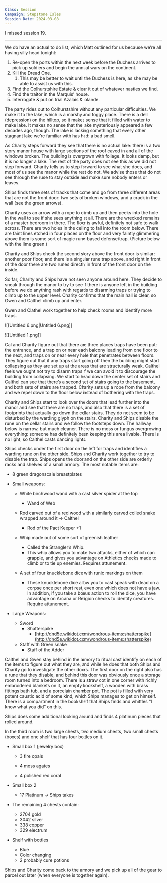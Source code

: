 ```yaml
---
Class: Session
Campaign: Stepstone Isles
Session Date: 2024-03-08
---
```

I missed session 19.

---

We do have an actual to do list, which Matt outlined for us because we’re all having silly head tonight:

1. Re-open the ports within the next week before the Duchess arrives to pick up soldiers and begin the annual wars on the continent.
2. Kill the Dread One.
    1. This may be better to wait until the Duchess is here, as she may be able to assist us with this.
3. Find the Colhurstshire Estate & clear it out of whatever nasties we find.
4. Find the traitor in the Marquis’ house.
5. Interrogate & put on trial Azalais & Iolande.

The party rides out to Colhurstshire without any particular difficulties. We make it to the lake, which is a marshy and foggy place. There is a dell (depression) on the hilltop, so it makes sense that it filled with water to make lake. It makes no sense that the lake mysteriously appeared a few decades ago, though. The lake is lacking something that every other stagnant lake we’re familiar with has had: a bad smell.

As Charity steps forward they see that there is no actual lake: there is a two story manor house with large sections of the roof caved in and all of the windows broken. The building is overgrown with foliage. It looks damp, but it is no longer a lake. The rest of the party does not see this as we did not step forward. Charity tells us to step forward to see what she does, and most of us see the manor while the rest do not. We advise those that do not see through the ruse to stay outside and make sure nobody enters or leaves.

Ships finds three sets of tracks that come and go from three different areas that are not the front door: two sets of broken windows, and a crack in the wall (see the green arrows).

Charity uses an arrow with a rope to climb up and then peeks into the hole in the wall to see if she sees anything at all. There are the wrecked remains of a master bedroom in there. The floor is awful, definitely not safe to walk across. There are two holes in the ceiling to fall into the room below. There are faint lines etched in four places on the floor and very faintly glimmering above them is some sort of magic rune-based defense/trap. (Picture below with the lime green.)

Charity and Ships check the second story above the front door is similar: another poor floor, and there is a singular rune trap above, and right in front of the door there are two runes directly in front of the front door on the inside.

So far, Charity and Ships have not seen anyone around here. They decide to sneak through the manor to try to see if there is anyone left in the building before we do anything rash with regards to disarming traps or trying to climb up to the upper level. Charity confirms that the main hall is clear, so Gwen and Calthel climb up and enter.

Gwen and Clathel work together to help check rooms and identify more traps.

![[Untitled 6.png|Untitled 6.png]]

  

![[Untitled 1.png]]

Cal and Charity figure out that there are three places traps have been put: the entrance, and a trap on or near each balcony leading from one floor to the next, and traps on or near every hole that penetrates between floors. They figure out that if any traps start going off then the building might start collapsing as they are set up at the areas that are structurally weak. Calthel feels we ought not try to disarm traps if we can avoid it to discourage the building from collapsing. We start to head down the center set of stairs and Calthel can see that there’s a second set of stairs going to the basement, and both sets of stairs are trapped. Charity sets up a rope from the balcony and we repel down to the floor below instead of bothering with the traps.

Charity and Ships start to look over the doors that lead further into the manor and see that there are no traps, and also that there is a set of footprints that actually go down the cellar stairs. They do not seem to be disturbed by the warding glyph on the stairs. Charity and Ships disable the rune on the cellar stairs and we follow the footsteps down. The hallway below is narrow, but much cleaner. There is no moss or fungus overgrowing everything: someone has definitely been keeping this area livable. There is no light, so Calthel casts dancing lights.

Ships checks under the first door on the left for traps and identifies a warding rune on the other side. Ships and Charity work together to try to disable the trap. Ships opens the door and on the other side are orderly racks and shelves of a small armory. The most notable items are:

- 8 green dragonscale breastplates
- Small weapons:
    
    - White birchwood wand with a cast silver spider at the top
        - Wand of Web
    
    - Rod carved out of a red wood with a similarly carved coiled snake wrapped around it → Calthel
        - Rod of the Pact Keeper +1
    
    - Whip made out of some sort of greenish leather
        - Called the Strangler’s Whip.
        - This whip allows you to make two attacks, either of which can grapple, and gives you advantage on Athletics checks made to climb or to tie up enemies. Requires attunement.
    
    - A set of four knucklebone dice with runic markings on them
        - These knucklebone dice allow you to cast speak with dead on a corpse once per short rest, even one which does not have a jaw. In addition, if you take a bonus action to roll the dice, you have advantage on Arcana or Religion checks to identify creatures. Require attunement.
- Large Weapons:
    - Sword
        - Shatterspike
            - [http://dnd5e.wikidot.com/wondrous-items:shatterspike](http://dnd5e.wikidot.com/wondrous-items:shatterspike)
    - Staff with Green snake
        - Staff of the Adder

Calthel and Gwen stay behind in the armory to ritual cast identify on each of the items to figure out what they are, and while he does that both Ships and Charity go to investigate the other doors. The first door on the right also has a rune that they disable, and behind this door was obviously once a storage room turned into a bedroom. There is a straw cot in one corner with richly embroidered blankets on it, an empty bookshelf, a wooden with brass fittings bath tub, and a porcelain chamber pot. The pot is filled with very potent caustic acid of some kind, which Ships manages to get on himself. There is a compartment in the bookshelf that Ships finds and whittles “I know what you did” on this.

Ships does some additional looking around and finds 4 platinum pieces that rolled around.

In the third room is two large chests, two medium chests, two small chests (boxes) and one shelf that has four bottles on it.

- Small box 1 (jewelry box)
    
    - 3 fire opals
    
    - 4 moss agates
    - 4 polished red coral

- Small box 2
    - 17 Platinum → Ships takes

- The remaining 4 chests contain:
    - 2704 gold
    - 3042 silver
    - 338 copper
    - 329 electrum
- Shelf with bottles
    - Blue
    - Color changing
    - 2 probably cure potions

Ships and Charity come back to the armory and we pick up all of the gear to parcel out later (when everyone is together again).